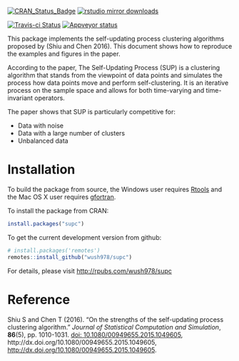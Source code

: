 
[![CRAN_Status_Badge](http://www.r-pkg.org/badges/version/supc)](http://cran.r-project.org/package=supc/)
[![rstudio mirror downloads](http://cranlogs.r-pkg.org/badges/supc)](https://github.com/metacran/cranlogs.app)

[![Travis-ci Status](https://travis-ci.org/wush978/supc.svg?branch=master)](https://travis-ci.org/wush978/supc)
[![Appveyor status](https://ci.appveyor.com/api/projects/status/ov2xlvx7edswtki7/branch/master?svg=true)](https://ci.appveyor.com/project/wush978/supc)

This package implements the self-updating process clustering algorithms proposed by (Shiu and Chen 2016). This document shows how to reproduce the examples and figures in the paper.

According to the paper, The Self-Updating Process (SUP) is a clustering algorithm that stands from the viewpoint of data
points and simulates the process how data points move and perform self-clustering. It is an iterative
process on the sample space and allows for both time-varying and time-invariant operators.

The paper shows that SUP is particularly competitive for:

- Data with noise
- Data with a large number of clusters
- Unbalanced data



# Installation

To build the package from source, the Windows user requires [Rtools](http://cran.csie.ntu.edu.tw/bin/windows/Rtools/) and the Mac OS X user requires [gfortran](http://cran.csie.ntu.edu.tw/bin/macosx/tools/).

To install the package from CRAN:

```r
install.packages("supc")
```

To get the current development version from github:

```r
# install.packages('remotes')
remotes::install_github("wush978/supc")
```

For details, please visit <http://rpubs.com/wush978/supc>

# Reference

<p>Shiu S and Chen T (2016).
&ldquo;On the strengths of the self-updating process clustering algorithm.&rdquo;
<em>Journal of Statistical Computation and Simulation</em>, <b>86</b>(5), pp. 1010-1031.
<a href="http://doi.org/10.1080/00949655.2015.1049605">doi: 10.1080/00949655.2015.1049605</a>, http://dx.doi.org/10.1080/00949655.2015.1049605, <a href="http://dx.doi.org/10.1080/00949655.2015.1049605">http://dx.doi.org/10.1080/00949655.2015.1049605</a>. 
</p>
